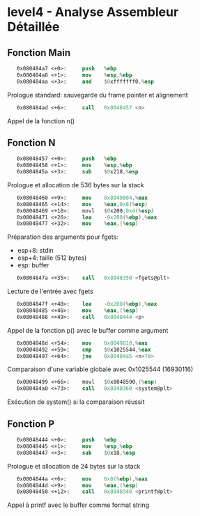 # level4 - Analyse Assembleur Détaillée

## Fonction Main
```nasm
   0x080484a7 <+0>:     push   %ebp
   0x080484a8 <+1>:     mov    %esp,%ebp
   0x080484aa <+3>:     and    $0xfffffff0,%esp
```
Prologue standard: sauvegarde du frame pointer et alignement

```nasm
   0x080484ad <+6>:     call   0x8048457 <n>
```
Appel de la fonction n()

## Fonction N
```nasm
   0x08048457 <+0>:     push   %ebp
   0x08048458 <+1>:     mov    %esp,%ebp
   0x0804845a <+3>:     sub    $0x218,%esp
```
Prologue et allocation de 536 bytes sur la stack

```nasm
   0x08048460 <+9>:     mov    0x8049804,%eax
   0x08048465 <+14>:    mov    %eax,0x8(%esp)
   0x08048469 <+18>:    movl   $0x200,0x4(%esp)
   0x08048471 <+26>:    lea    -0x208(%ebp),%eax
   0x08048477 <+32>:    mov    %eax,(%esp)
```
Préparation des arguments pour fgets:
- esp+8: stdin
- esp+4: taille (512 bytes)
- esp: buffer

```nasm
   0x0804847a <+35>:    call   0x8048350 <fgets@plt>
```
Lecture de l'entrée avec fgets

```nasm
   0x0804847f <+40>:    lea    -0x208(%ebp),%eax
   0x08048485 <+46>:    mov    %eax,(%esp)
   0x08048488 <+49>:    call   0x8048444 <p>
```
Appel de la fonction p() avec le buffer comme argument

```nasm
   0x0804848d <+54>:    mov    0x8049810,%eax
   0x08048492 <+59>:    cmp    $0x1025544,%eax
   0x08048497 <+64>:    jne    0x80484a5 <n+78>
```
Comparaison d'une variable globale avec 0x1025544 (16930116)

```nasm
   0x08048499 <+66>:    movl   $0x8048590,(%esp)
   0x080484a0 <+73>:    call   0x8048360 <system@plt>
```
Exécution de system() si la comparaison réussit

## Fonction P
```nasm
   0x08048444 <+0>:     push   %ebp
   0x08048445 <+1>:     mov    %esp,%ebp
   0x08048447 <+3>:     sub    $0x18,%esp
```
Prologue et allocation de 24 bytes sur la stack

```nasm
   0x0804844a <+6>:     mov    0x8(%ebp),%eax
   0x0804844d <+9>:     mov    %eax,(%esp)
   0x08048450 <+12>:    call   0x8048340 <printf@plt>
```
Appel à printf avec le buffer comme format string

